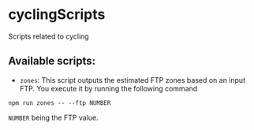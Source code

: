 # cyclingScripts
Scripts related to cycling

## Available scripts:

- `zones`: This script outputs the estimated FTP zones based on an input FTP. You execute it by running the following command

```node
npm run zones -- --ftp NUMBER
```

`NUMBER` being the FTP value.